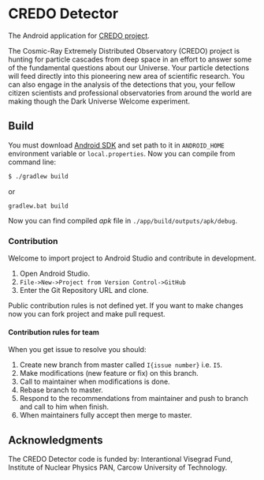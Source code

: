 # CREDO Detector
The Android application for [CREDO project](https://credo.science/).

The Cosmic-Ray Extremely Distributed Observatory (CREDO) project is hunting for particle cascades
from deep space in an effort to answer some of
the fundamental questions about our Universe. Your particle detections will feed directly into this
pioneering new area of scientific research. You can also engage in the analysis of the detections
that you, your fellow citizen scientists and professional observatories from around the world are
making though the Dark Universe Welcome experiment.

## Build

You must download [Android SDK](https://developer.android.com/studio/index.html) and set path to it
in `ANDROID_HOME` environment variable or `local.properties`. Now you can compile from
command line:

```bash
$ ./gradlew build
```

or

```batch
gradlew.bat build
```

Now you can find compiled *apk* file in `./app/build/outputs/apk/debug`.

### Contribution

Welcome to import project to Android Studio and contribute in development. 

1. Open Android Studio.
2. `File->New->Project from Version Control->GitHub`
3. Enter the Git Repository URL and clone.

Public contribution rules is not defined yet. If you want to make changes now you can fork project
and make pull request.

#### Contribution rules for team

When you get issue to resolve you should:

1. Create new branch from master called `I{issue number}` i.e. `I5`.
2. Make modifications (new feature or fix) on this branch.
3. Call to maintainer when modifications is done.
4. Rebase branch to master.
5. Respond to the recommendations from maintainer and push to branch and call to him when finish.
6. When maintainers fully accept then merge to master.

## Acknowledgments

The CREDO Detector code is funded by: Interantional Visegrad Fund, Institute of Nuclear Physics PAN, Carcow University of Technology.
